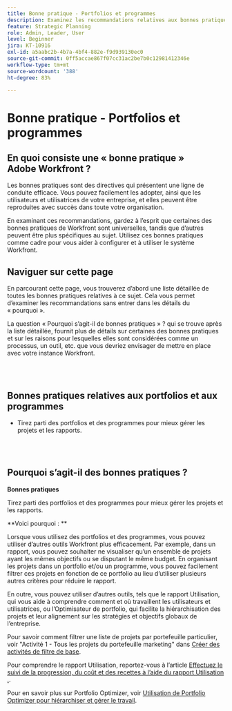 ```yaml
---
title: Bonne pratique - Portfolios et programmes
description: Examinez les recommandations relatives aux bonnes pratiques des expertes et experts d’Adobe Workfront concernant la configuration, la gestion et l’utilisation des portfolios et des programmes.
feature: Strategic Planning
role: Admin, Leader, User
level: Beginner
jira: KT-10916
exl-id: a5aabc2b-4b7a-4bf4-882e-f9d939130ec0
source-git-commit: 0ff5accae867f07cc31ac2be7b0c12981412346e
workflow-type: tm+mt
source-wordcount: '388'
ht-degree: 83%

---
```


# Bonne pratique - Portfolios et programmes

## En quoi consiste une « bonne pratique » Adobe Workfront ?

Les bonnes pratiques sont des directives qui présentent une ligne de conduite efficace. Vous pouvez facilement les adopter, ainsi que les utilisateurs et utilisatrices de votre entreprise, et elles peuvent être reproduites avec succès dans toute votre organisation.

En examinant ces recommandations, gardez à l’esprit que certaines des bonnes pratiques de Workfront sont universelles, tandis que d’autres peuvent être plus spécifiques au sujet. Utilisez ces bonnes pratiques comme cadre pour vous aider à configurer et à utiliser le système Workfront.

## Naviguer sur cette page

En parcourant cette page, vous trouverez d’abord une liste détaillée de toutes les bonnes pratiques relatives à ce sujet. Cela vous permet d’examiner les recommandations sans entrer dans les détails du « pourquoi ».

La question « Pourquoi s’agit-il de bonnes pratiques » ? qui se trouve après la liste détaillée, fournit plus de détails sur certaines des bonnes pratiques et sur les raisons pour lesquelles elles sont considérées comme un processus, un outil, etc. que vous devriez envisager de mettre en place avec votre instance Workfront.

</br>
</br>

## Bonnes pratiques relatives aux portfolios et aux programmes

* Tirez parti des portfolios et des programmes pour mieux gérer les projets et les rapports.

</br>
</br>

## Pourquoi s’agit-il des bonnes pratiques ?

**Bonnes pratiques**

Tirez parti des portfolios et des programmes pour mieux gérer les projets et les rapports.

**Voici pourquoi : **

Lorsque vous utilisez des portfolios et des programmes, vous pouvez utiliser d’autres outils Workfront plus efficacement. Par exemple, dans un rapport, vous pouvez souhaiter ne visualiser qu’un ensemble de projets ayant les mêmes objectifs ou se disputant le même budget. En organisant les projets dans un portfolio et/ou un programme, vous pouvez facilement filtrer ces projets en fonction de ce portfolio au lieu d’utiliser plusieurs autres critères pour réduire le rapport.

En outre, vous pouvez utiliser d’autres outils, tels que le rapport Utilisation, qui vous aide à comprendre comment et où travaillent les utilisateurs et utilisatrices, ou l’Optimisateur de portfolio, qui facilite la hiérarchisation des projets et leur alignement sur les stratégies et objectifs globaux de l’entreprise.

Pour savoir comment filtrer une liste de projets par portefeuille particulier, voir &quot;Activité 1 - Tous les projets du portefeuille marketing&quot; dans [Créer des activités de filtre de base](https://experienceleague.adobe.com/docs/workfront-learn/tutorials-workfront/reporting/basic-reporting/create-a-basic-filter-activity.html).

Pour comprendre le rapport Utilisation, reportez-vous à l’article [Effectuez le suivi de la progression, du coût et des recettes à l’aide du rapport Utilisation .](https://experienceleague.adobe.com/docs/workfront/using/manage-resources/resource-utilization/view-utilization-information.html?lang=en#track-progress-cost-and-revenue-with-the-utilization-report).

Pour en savoir plus sur Portfolio Optimizer, voir [Utilisation de Portfolio Optimizer pour hiérarchiser et gérer le travail](https://experienceleague.adobe.com/docs/workfront-learn/tutorials-workfront/manage-work/portfolios/prioritize-and-manage-work-with-portfolios.html).
